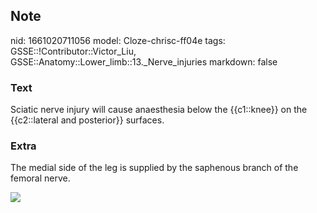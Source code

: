 ## Note
nid: 1661020711056
model: Cloze-chrisc-ff04e
tags: GSSE::!Contributor::Victor_Liu, GSSE::Anatomy::Lower_limb::13._Nerve_injuries
markdown: false

### Text
<div>
  Sciatic nerve injury will cause anaesthesia below the
  {{c1::knee}} on the {{c2::lateral and posterior}} surfaces.
</div>

### Extra
The medial side of the leg is supplied by the saphenous branch of
the femoral nerve.
<div><img src=
"paste-f490a2f78d16b1f2242924c5085503fe808e3833.jpg"></div>
